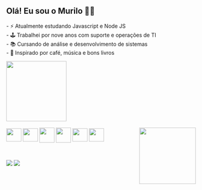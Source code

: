 ## Olá! Eu sou o Murilo 👋🤓

<div>
  <p>
- ⚡ Atualmente estudando Javascript e Node JS<br>
- 🕹️ Trabalhei por nove anos com suporte e operações de TI<br>
- 📚 Cursando de análise e desenvolvimento de sistemas<br>
- 🌱 Inspirado por café, música e bons livros<br>                                                                                                                                 </p>                                                                                                                                             
</div>


  <a href="https://github.com/mpinheiro-it">      
  <!-- <img height="160em" src="https://github-readme-stats.vercel.app/api?username=mpinheiro-it&show_icons=true&theme=gotham&include_all_commits=true&count_private=true"/> -->
  <img height="160em" src="https://github-readme-stats.vercel.app/api/top-langs/?username=mpinheiro-it&layout=compact&langs_count=7&theme=gotham&count_private=false""/>   
 </a>
<br>
<br>
 


<div style="{display: inline-block}">
  <img align="center" src="https://cdn.jsdelivr.net/gh/devicons/devicon/icons/javascript/javascript-original.svg" height="35" width="40" />
  <img align="center" src="https://cdn.jsdelivr.net/gh/devicons/devicon/icons/nodejs/nodejs-original.svg" height="35" width="40" />
  <img align="center" src="https://cdn.jsdelivr.net/gh/devicons/devicon/icons/html5/html5-original-wordmark.svg" height="40" width="40" />
  <img align="center" src="https://cdn.jsdelivr.net/gh/devicons/devicon/icons/css3/css3-original-wordmark.svg" height="40" width="40" />
  <img align="center" src="https://cdn.jsdelivr.net/gh/devicons/devicon/icons/mysql/mysql-original.svg" height="35" width="40"/>
  <img align="center" src="https://cdn.jsdelivr.net/gh/devicons/devicon/icons/python/python-original.svg" height="35" width="40"/>                                                 <img align="right"src="https://media.giphy.com/media/Qz5jpVnWEe2Ke09pn7/giphy-downsized-large.gif" width="150px" height="150px"><br>
</div>

  ##
  <br>  
<a href="www.linkedin.com/in/murilo-pinheiro"><img src="https://img.shields.io/badge/LinkedIn-0077B5?style=for-the-badge&logo=linkedin&logoColor=white"></a>                      <a href="mailto:pinheiromurilo13@gmail.com"><img src="https://img.shields.io/badge/Gmail-D14836?style=for-the-badge&logo=gmail&logoColor=white"></a>
